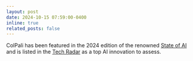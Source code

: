 ```yaml
---
layout: post
date: 2024-10-15 07:59:00-0400
inline: true
related_posts: false
---
```


ColPali has been featured in the 2024 edition of the renowned [State of AI](https://www.stateof.ai/) and is listed in the [Tech Radar](https://www.thoughtworks.com/content/dam/thoughtworks/documents/radar/2024/10/tr_technology_radar_vol_31_en.pdf) as a top AI innovation to assess.
